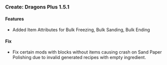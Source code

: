 ### Create: Dragons Plus 1.5.1

#### Features
- Added Item Attributes for Bulk Freezing, Bulk Sanding, Bulk Ending

#### Fix
- Fix certain mods with blocks without items causing crash on Sand Paper Polishing due to 
invalid generated recipes with empty ingredient.